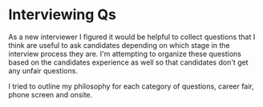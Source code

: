 # Interviewing Qs

As a new interviewer I figured it would be helpful to collect questions that
I think are useful to ask candidates depending on which stage in the interview
process they are. I'm attempting to organize these questions based on the
candidates experience as well so that candidates don't get any unfair questions.

I tried to outline my philosophy for each category of questions, career fair,
phone screen and onsite.
